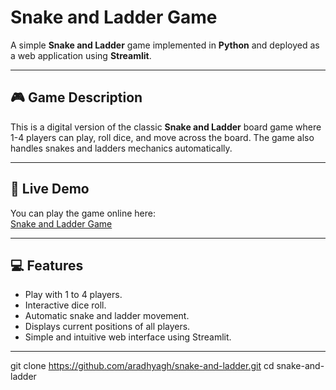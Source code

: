 # Snake and Ladder Game

A simple **Snake and Ladder** game implemented in **Python** and deployed as a web application using **Streamlit**.

---

## 🎮 Game Description
This is a digital version of the classic **Snake and Ladder** board game where 1-4 players can play, roll dice, and move across the board. The game also handles snakes and ladders mechanics automatically. 

---

## 🔗 Live Demo
You can play the game online here:  
[Snake and Ladder Game](https://snake-and-ladder-dhrllmmwowdm55i8exxjwm.streamlit.app/)

---

## 💻 Features
- Play with 1 to 4 players.
- Interactive dice roll.
- Automatic snake and ladder movement.
- Displays current positions of all players.
- Simple and intuitive web interface using Streamlit.

---
git clone https://github.com/aradhyagh/snake-and-ladder.git
cd snake-and-ladder
